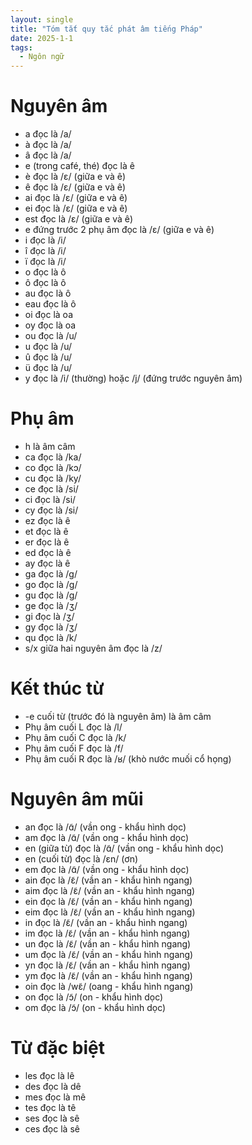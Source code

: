 ```yaml
---
layout: single
title: "Tóm tắt quy tắc phát âm tiếng Pháp"
date: 2025-1-1
tags:
  - Ngôn ngữ
---
```


# Nguyên âm

- a đọc là /a/
- à đọc là /a/
- â đọc là /a/
- e (trong café, thé) đọc là ê
- è đọc là /ε/ (giữa e và ê)
- ê đọc là /ε/ (giữa e và ê)
- ai đọc là /ε/ (giữa e và ê)
- ei đọc là /ε/ (giữa e và ê)
- est đọc là /ε/ (giữa e và ê)
- e đứng trước 2 phụ âm đọc là /ε/ (giữa e và ê)
- i đọc là /i/
- î đọc là /i/
- ï đọc là /i/
- o đọc là ô
- ô đọc là ô
- au đọc là ô
- eau đọc là ô
- oi đọc là oa
- oy đọc là oa
- ou đọc là /u/
- u đọc là /u/
- û đọc là /u/
- ü đọc là /u/
- y đọc là /i/ (thường) hoặc /j/ (đứng trước nguyên âm)

# Phụ âm

- h là âm câm
- ca đọc là /ka/
- co đọc là /kɔ/
- cu đọc là /ky/
- ce đọc là /si/
- ci đọc là /si/
- cy đọc là /si/
- ez đọc là ê
- et đọc là ê
- er đọc là ê
- ed đọc là ê
- ay đọc là ê
- ga đọc là /g/
- go đọc là /g/
- gu đọc là /g/
- ge đọc là /ʒ/
- gi đọc là /ʒ/
- gy đọc là /ʒ/
- qu đọc là /k/
- s/x giữa hai nguyên âm đọc là /z/

# Kết thúc từ

- -e cuối từ (trước đó là nguyên âm) là âm câm
- Phụ âm cuối L đọc là /l/
- Phụ âm cuối C đọc là /k/
- Phụ âm cuối F đọc là /f/
- Phụ âm cuối R đọc là /ʁ/ (khò nước muối cổ họng)

# Nguyên âm mũi

- an đọc là /ɑ̃/ (vần ong - khẩu hình dọc)
- am đọc là /ɑ̃/ (vần ong - khẩu hình dọc)
- en (giữa từ) đọc là /ɑ̃/ (vần ong - khẩu hình dọc)
- en (cuối từ) đọc là /εn/ (ơn)
- em đọc là /ɑ̃/ (vần ong - khẩu hình dọc)
- ain đọc là /ɛ̃/ (vần an - khẩu hình ngang)
- aim đọc là /ɛ̃/ (vần an - khẩu hình ngang)
- ein đọc là /ɛ̃/ (vần an - khẩu hình ngang)
- eim đọc là /ɛ̃/ (vần an - khẩu hình ngang)
- in đọc là /ɛ̃/ (vần an - khẩu hình ngang)
- im đọc là /ɛ̃/ (vần an - khẩu hình ngang)
- un đọc là /ɛ̃/ (vần an - khẩu hình ngang)
- um đọc là /ɛ̃/ (vần an - khẩu hình ngang)
- yn đọc là /ɛ̃/ (vần an - khẩu hình ngang)
- ym đọc là /ɛ̃/ (vần an - khẩu hình ngang)
- oin đọc là /wɛ̃/ (oang - khẩu hình ngang)
- on đọc là /ɔ̃/ (on - khẩu hình dọc)
- om đọc là /ɔ̃/ (on - khẩu hình dọc)

# Từ đặc biệt

- les đọc là lê
- des đọc là dê
- mes đọc là mê
- tes đọc là tê
- ses đọc là sê
- ces đọc là sê
